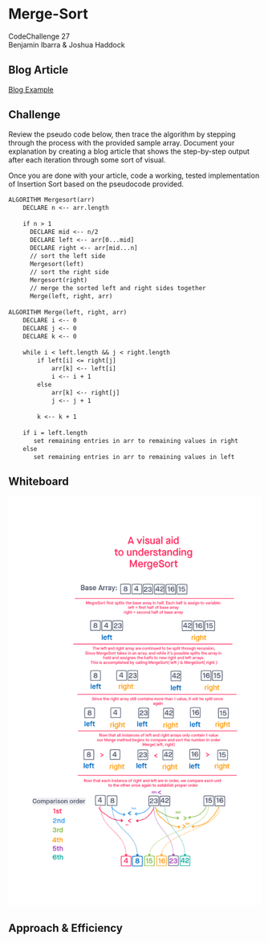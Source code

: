 # Merge-Sort
CodeChallenge 27  
Benjamin Ibarra & Joshua Haddock

## Blog Article
[Blog Example](./blog.md)  

## Challenge
Review the pseudo code below, then trace the algorithm by stepping through the process with the provided sample array. Document your explanation by creating a blog article that shows the step-by-step output after each iteration through some sort of visual.  

Once you are done with your article, code a working, tested implementation of Insertion Sort based on the pseudocode provided.

```
ALGORITHM Mergesort(arr)
    DECLARE n <-- arr.length

    if n > 1
      DECLARE mid <-- n/2
      DECLARE left <-- arr[0...mid]
      DECLARE right <-- arr[mid...n]
      // sort the left side
      Mergesort(left)
      // sort the right side
      Mergesort(right)
      // merge the sorted left and right sides together
      Merge(left, right, arr)

ALGORITHM Merge(left, right, arr)
    DECLARE i <-- 0
    DECLARE j <-- 0
    DECLARE k <-- 0

    while i < left.length && j < right.length
        if left[i] <= right[j]
            arr[k] <-- left[i]
            i <-- i + 1
        else
            arr[k] <-- right[j]
            j <-- j + 1

        k <-- k + 1

    if i = left.length
       set remaining entries in arr to remaining values in right
    else
       set remaining entries in arr to remaining values in left
```

## Whiteboard
![merge-sort](./merge-sort.png)

## Approach & Efficiency  
